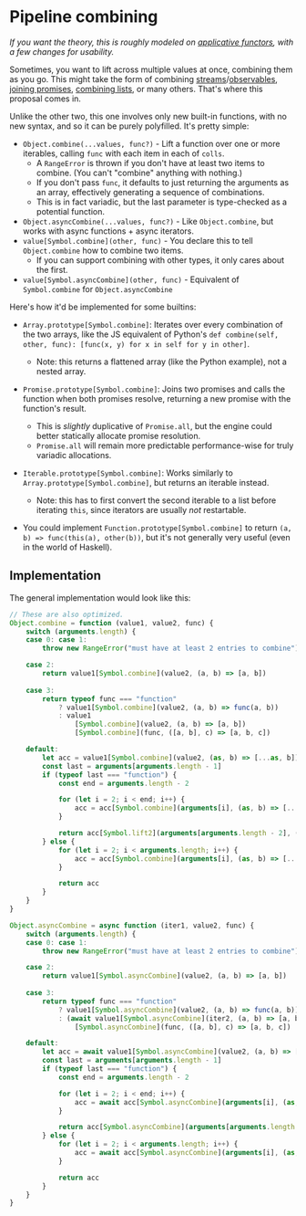 # Pipeline combining

*If you want the theory, this is roughly modeled on [applicative functors](https://en.wikipedia.org/wiki/Applicative_functor), with a few changes for usability.*

Sometimes, you want to lift across multiple values at once, combining them as you go. This might take the form of combining [streams](https://github.com/paldepind/flyd#flydcombinebody-dependencies)/[observables](http://reactivex.io/rxjs/class/es6/Observable.js~Observable.html#instance-method-combineLatest), [joining promises](http://bluebirdjs.com/docs/api/promise.join.html), [combining lists](https://docs.python.org/3/tutorial/datastructures.html#list-comprehensions), or many others. That's where this proposal comes in.

Unlike the other two, this one involves only new built-in functions, with no new syntax, and so it can be purely polyfilled. It's pretty simple:

- `Object.combine(...values, func?)` - Lift a function over one or more iterables, calling `func` with each item in each of `colls`.
    - A `RangeError` is thrown if you don't have at least two items to combine. (You can't "combine" anything with nothing.)
    - If you don't pass `func`, it defaults to just returning the arguments as an array, effectively generating a sequence of combinations.
    - This is in fact variadic, but the last parameter is type-checked as a potential function.
- `Object.asyncCombine(...values, func?)` - Like `Object.combine`, but works with async functions + async iterators.
- `value[Symbol.combine](other, func)` - You declare this to tell `Object.combine` how to combine two items.
    - If you can support combining with other types, it only cares about the first.
- `value[Symbol.asyncCombine](other, func)` - Equivalent of `Symbol.combine` for `Object.asyncCombine`

Here's how it'd be implemented for some builtins:

- `Array.prototype[Symbol.combine]`: Iterates over every combination of the two arrays, like the JS equivalent of Python's `def combine(self, other, func): [func(x, y) for x in self for y in other]`.
    - Note: this returns a flattened array (like the Python example), not a nested array.

- `Promise.prototype[Symbol.combine]`: Joins two promises and calls the function when both promises resolve, returning a new promise with the function's result.
    - This is *slightly* duplicative of `Promise.all`, but the engine could better statically allocate promise resolution.
    - `Promise.all` will remain more predictable performance-wise for truly variadic allocations.

- `Iterable.prototype[Symbol.combine]`: Works similarly to `Array.prototype[Symbol.combine]`, but returns an iterable instead.
    - Note: this has to first convert the second iterable to a list before iterating `this`, since iterators are usually *not* restartable.

- You could implement `Function.prototype[Symbol.combine]` to return `(a, b) => func(this(a), other(b))`, but it's not generally very useful (even in the world of Haskell).

## Implementation

The general implementation would look like this:

```js
// These are also optimized.
Object.combine = function (value1, value2, func) {
    switch (arguments.length) {
    case 0: case 1:
        throw new RangeError("must have at least 2 entries to combine")

    case 2:
        return value1[Symbol.combine](value2, (a, b) => [a, b])
    
    case 3:
        return typeof func === "function"
            ? value1[Symbol.combine](value2, (a, b) => func(a, b))
            : value1
                [Symbol.combine](value2, (a, b) => [a, b])
                [Symbol.combine](func, ([a, b], c) => [a, b, c])

    default:
        let acc = value1[Symbol.combine](value2, (as, b) => [...as, b])
        const last = arguments[arguments.length - 1]
        if (typeof last === "function") {
            const end = arguments.length - 2

            for (let i = 2; i < end; i++) {
                acc = acc[Symbol.combine](arguments[i], (as, b) => [...as, b])
            }

            return acc[Symbol.lift2](arguments[arguments.length - 2], (as, b) => last(...as, b))
        } else {
            for (let i = 2; i < arguments.length; i++) {
                acc = acc[Symbol.combine](arguments[i], (as, b) => [...as, b])
            }

            return acc
        }
    }
}

Object.asyncCombine = async function (iter1, value2, func) {
    switch (arguments.length) {
    case 0: case 1:
        throw new RangeError("must have at least 2 entries to combine")

    case 2:
        return value1[Symbol.asyncCombine](value2, (a, b) => [a, b])
    
    case 3:
        return typeof func === "function"
            ? value1[Symbol.asyncCombine](value2, (a, b) => func(a, b))
            : (await value1[Symbol.asyncCombine](iter2, (a, b) => [a, b]))
                [Symbol.asyncCombine](func, ([a, b], c) => [a, b, c])

    default:
        let acc = await value1[Symbol.asyncCombine](value2, (a, b) => [a, b])
        const last = arguments[arguments.length - 1]
        if (typeof last === "function") {
            const end = arguments.length - 2

            for (let i = 2; i < end; i++) {
                acc = await acc[Symbol.asyncCombine](arguments[i], (as, b) => [...as, b])
            }

            return acc[Symbol.asyncCombine](arguments[arguments.length - 2], (as, b) => last(...as, b))
        } else {
            for (let i = 2; i < arguments.length; i++) {
                acc = await acc[Symbol.asyncCombine](arguments[i], (as, b) => [...as, b])
            }

            return acc
        }
    }
}
```
